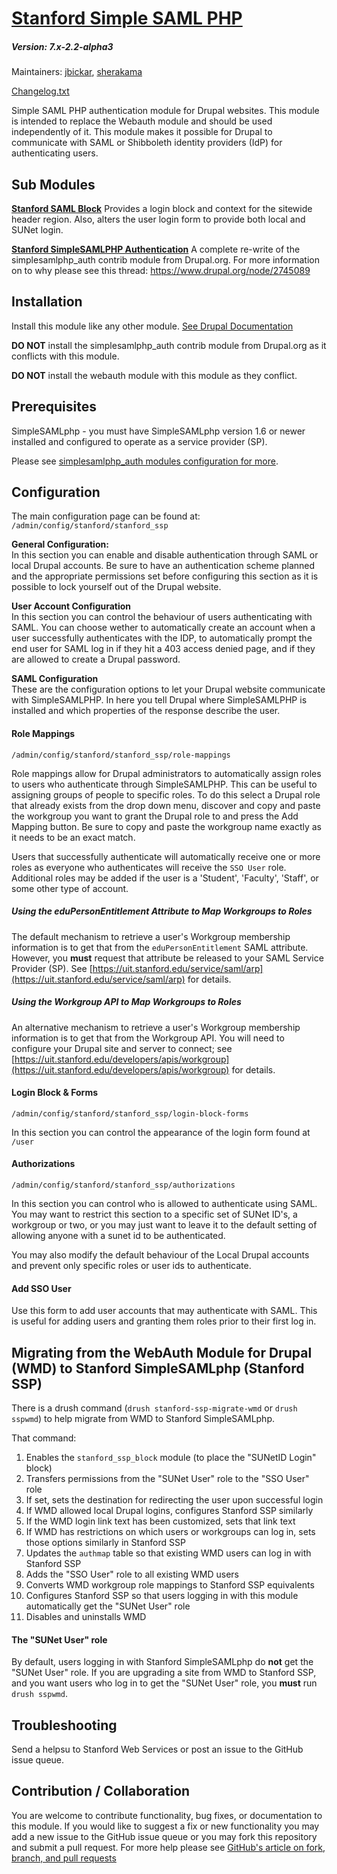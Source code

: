 # [Stanford Simple SAML PHP](https://github.com/SU-SWS/stanford_ssp)
##### Version: 7.x-2.2-alpha3

Maintainers: [jbickar](https://github.com/jbickar),  [sherakama](https://github.com/sherakama)

[Changelog.txt](CHANGELOG.txt)

Simple SAML PHP authentication module for Drupal websites. This module is intended to replace the Webauth module and should be used independently of it. This module makes it possible for Drupal to communicate with SAML or Shibboleth identity providers (IdP) for authenticating users.

Sub Modules
---

**[Stanford SAML Block](https://github.com/SU-SWS/stanford_ssp/tree/7.x-2.x/modules/stanford_saml_block)**
Provides a login block and context for the sitewide header region. Also, alters the user login form to provide both local and SUNet login.

**[Stanford SimpleSAMLPHP Authentication](https://github.com/SU-SWS/stanford_ssp/tree/7.x-2.x/modules/stanford_simplesamlphp_auth)**
A complete re-write of the simplesamlphp_auth contrib module from Drupal.org. For more information on to why please see this thread: https://www.drupal.org/node/2745089

Installation
---

Install this module like any other module. [See Drupal Documentation](https://drupal.org/documentation/install/modules-themes/modules-7)

**DO NOT** install the simplesamlphp_auth contrib module from Drupal.org as it conflicts with this module.

**DO NOT** install the webauth module with this module as they conflict.

Prerequisites
---

SimpleSAMLphp - you must have SimpleSAMLphp version 1.6 or newer installed and configured to operate as a service provider (SP).

Please see [simplesamlphp_auth modules configuration for more](https://github.com/SU-SWS/stanford_ssp/tree/7.x-2.x/modules/stanford_simplesamlphp_auth#prerequisites).

Configuration
---

The main configuration page can be found at: `/admin/config/stanford/stanford_ssp`

**General Configuration:**  
In this section you can enable and disable authentication through SAML or local Drupal accounts. Be sure to have an authentication scheme planned and the appropriate permissions set before configuring this section as it is possible to lock yourself out of the Drupal website.

**User Account Configuration**  
In this section you can control the behaviour of users authenticating with SAML. You can choose wether to automatically create an account when a user successfully authenticates with the IDP, to automatically prompt the end user for SAML log in if they hit a 403 access denied page, and if they are allowed to create a Drupal password.

**SAML Configuration**  
These are the configuration options to let your Drupal website communicate with SimpleSAMLPHP. In here you tell Drupal where SimpleSAMLPHP is installed and which properties of the response describe the user.

#### Role Mappings
`/admin/config/stanford/stanford_ssp/role-mappings`

Role mappings allow for Drupal administrators to automatically assign roles to users who authenticate through SimpleSAMLPHP. This can be useful to assigning groups of people to specific roles. To do this select a Drupal role that already exists from the drop down menu, discover and copy and paste the workgroup you want to grant the Drupal role to and press the Add Mapping button. Be sure to copy and paste the workgroup name exactly as it needs to be an exact match.

Users that successfully authenticate will automatically receive one or more roles as everyone who authenticates will receive the `SSO User` role. Additional roles may be added if the user is a 'Student', 'Faculty', 'Staff', or some other type of account.

##### Using the eduPersonEntitlement Attribute to Map Workgroups to Roles
The default mechanism to retrieve a user's Workgroup membership information is to get that from the `eduPersonEntitlement` SAML attribute. However, you **must** request that attribute be released to your SAML Service Provider (SP). See [https://uit.stanford.edu/service/saml/arp](https://uit.stanford.edu/service/saml/arp) for details.

##### Using the Workgroup API to Map Workgroups to Roles
An alternative mechanism to retrieve a user's Workgroup membership information is to get that from the Workgroup API. You will need to configure your Drupal site and server to connect; see [https://uit.stanford.edu/developers/apis/workgroup](https://uit.stanford.edu/developers/apis/workgroup) for details.


#### Login Block & Forms  
`/admin/config/stanford/stanford_ssp/login-block-forms`

In this section you can control the appearance of the login form found at `/user`

#### Authorizations
`/admin/config/stanford/stanford_ssp/authorizations`

In this section you can control who is allowed to authenticate using SAML. You may want to restrict this section to a specific set of SUNet ID's, a workgroup or two, or you may just want to leave it to the default setting of allowing anyone with a sunet id to be authenticated.

You may also modify the default behaviour of the Local Drupal accounts and prevent only specific roles or user ids to authenticate.

#### Add SSO User

Use this form to add user accounts that may authenticate with SAML. This is useful for adding users and granting them roles prior to their first log in.

Migrating from the WebAuth Module for Drupal (WMD) to Stanford SimpleSAMLphp (Stanford SSP)
---
There is a drush command (`drush stanford-ssp-migrate-wmd` or `drush sspwmd`) to help migrate from WMD to Stanford SimpleSAMLphp.

That command:
1. Enables the `stanford_ssp_block` module (to place the "SUNetID Login" block)
2. Transfers permissions from the "SUNet User" role to the "SSO User" role
3. If set, sets the destination for redirecting the user upon successful login
4. If WMD allowed local Drupal logins, configures Stanford SSP similarly
5. If the WMD login link text has been customized, sets that link text
6. If WMD has restrictions on which users or workgroups can log in, sets those options similarly in Stanford SSP
7. Updates the `authmap` table so that existing WMD users can log in with Stanford SSP
8. Adds the "SSO User" role to all existing WMD users
9. Converts WMD workgroup role mappings to Stanford SSP equivalents
10. Configures Stanford SSP so that users logging in with this module automatically get the "SUNet User" role
11. Disables and uninstalls WMD

#### The "SUNet User" role
By default, users logging in with Stanford SimpleSAMLphp do **not** get the "SUNet User" role. If you are upgrading a site from WMD to Stanford SSP, and you want users who log in to get the "SUNet User" role, you **must** run `drush sspwmd`.

Troubleshooting
---

Send a helpsu to Stanford Web Services or post an issue to the GitHub issue queue.

Contribution / Collaboration
---

You are welcome to contribute functionality, bug fixes, or documentation to this module. If you would like to suggest a fix or new functionality you may add a new issue to the GitHub issue queue or you may fork this repository and submit a pull request. For more help please see [GitHub's article on fork, branch, and pull requests](https://help.github.com/articles/using-pull-requests)
